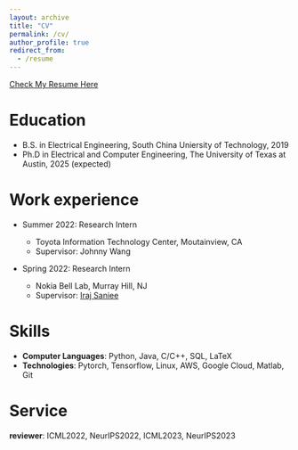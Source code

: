 ```yaml
---
layout: archive
title: "CV"
permalink: /cv/
author_profile: true
redirect_from:
  - /resume
---
```

[Check My Resume Here](https://drive.google.com/file/d/1Zwrblc06spb-ZaJEg__K17OvjFowA4zr/view?usp=sharing)

Education
======
* B.S. in Electrical Engineering, South China Uniersity of Technology, 2019
* Ph.D in Electrical and Computer Engineering, The University of Texas at Austin, 2025 (expected)

Work experience
======
* Summer 2022: Research Intern
  * Toyota Information Technology Center, Moutainview, CA
  * Supervisor: Johnny Wang 

* Spring 2022: Research Intern
  * Nokia Bell Lab, Murray Hill, NJ
  * Supervisor: [Iraj Saniee](https://www.bell-labs.com/about/researcher-profiles/irajsaniee/#gref)
  
Skills
======
* **Computer Languages**: Python, Java, C/C++, SQL, LaTeX
* **Technologies**: Pytorch, Tensorflow, Linux, AWS, Google Cloud, Matlab, Git

Service
======
**reviewer**: ICML2022, NeurIPS2022, ICML2023, NeurIPS2023


